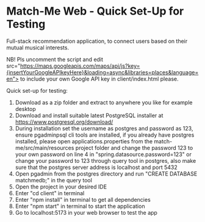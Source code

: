 # Match-Me Web - Quick Set-Up for Testing

Full-stack recommendation application, to connect users based on their mutual musical interests.

NB! Pls uncomment the script and edit src="https://maps.googleapis.com/maps/api/js?key={insertYourGoogleAPIkeyHere}&loading=async&libraries=places&language=en"> to include your own Google API key in client/index.html please.

Quick set-up for testing:

1. Download as a zip folder and extract to anywhere you like for example desktop
2. Download and install suitable latest PostgreSQL installer at https://www.postgresql.org/download/
3. During installation set the username as postgres and password as 123, ensure pgadminpsql cli tools are installed, if you already have postgres installed, please open applications.properties from the match-me/src/main/resources project folder and change the password 123 to your own password on line 4 in "spring.datasource.password=123" or change your password to 123 through query tool in postgres, also make sure that the postgres server address is localhost and port 5432
4. Open pgadmin from the postgres directory and run "CREATE DATABASE matchmedb;" in the query tool
5. Open the project in your desired IDE
6. Enter "cd client" in terminal
7. Enter "npm install" in terminal to get all dependencies
8. Enter "npm start" in terminal to start the application
9. Go to localhost:5173 in your web browser to test the app
    


